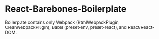 ﻿# React-Barebones-Boilerplate
Boilerplate contains only Webpack (HtmlWebpackPlugin, CleanWebpackPlugin), Babel (preset-env, preset-react), and React/React-DOM.
